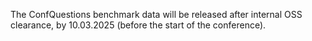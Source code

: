 The ConfQuestions benchmark data will be released after internal OSS clearance, by 10.03.2025 (before the start of the conference).
